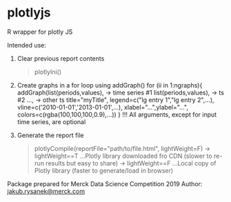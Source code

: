 # plotlyjs
R wrapper for plotly JS

Intended use:
1) Clear previous report contents
      > plotlyIni()

2) Create graphs in a for loop using addGraph()
  for (ii in 1:ngraphs)\{
      addGraph(list(periods,values), -> time series #1
               list(periods,values), -> ts #2
               ...,                  -> other ts
               title="myTitle",
               legend=c("lg entry 1","lg entry 2",...),
               vline=c('2010-01-01','2013-01-01',...),
               xlabel="...",ylabel="...",
               colors=c(rgba(100,100,100,0.9),...))
  \}
  !!! All arguments, except for input time series, are optional 

3) Generate the report file
      > plotlyCompile(reportFile="path/to/file.html",
                      lightWeight=F)
      -> lightWeight==T ...Plotly library downloaded fro CDN (slower to re-run results but easy to share)
      -> lightWeight==F ...Local copy of Plotly library (faster to generate/load in browser)

Package prepared for Merck Data Science Competition 2019
Author: jakub.rysanek@merck.com
